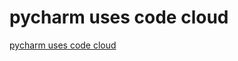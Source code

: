 # pycharm uses code cloud
[pycharm uses code cloud](https://aiwithcloud.com/2022/09/16/pycharm_uses_code_cloud/)